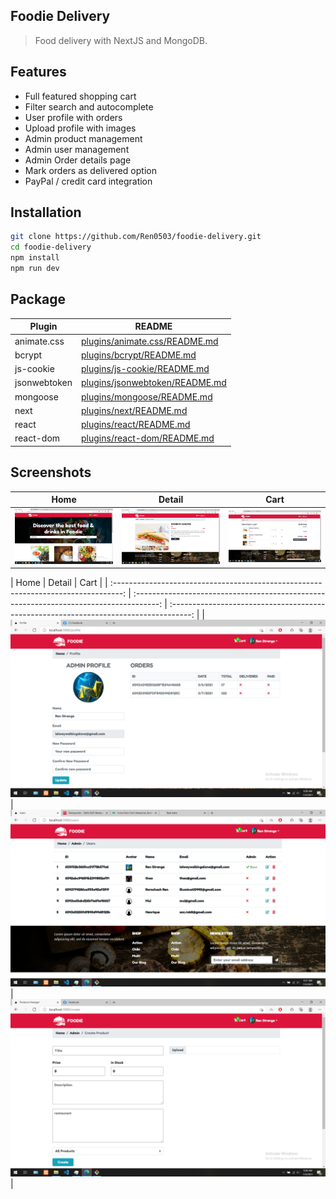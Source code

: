 ## Foodie Delivery 

> Food delivery with NextJS and MongoDB.

## Features

- Full featured shopping cart
- Filter search and autocomplete
- User profile with orders
- Upload profile with images
- Admin product management
- Admin user management
- Admin Order details page
- Mark orders as delivered option
- PayPal / credit card integration

## Installation

```sh
git clone https://github.com/Ren0503/foodie-delivery.git
cd foodie-delivery
npm install
npm run dev
```
## Package

| Plugin | README |
| ------ | ------ |
| animate.css | [plugins/animate.css/README.md](https://github.com/animate-css/animate.css/blob/main/README.md) |
| bcrypt | [plugins/bcrypt/README.md](https://github.com/dcodeIO/bcrypt.js/blob/master/README.md) |
| js-cookie | [plugins/js-cookie/README.md](https://github.com/js-cookie/js-cookie/blob/master/README.md) |
| jsonwebtoken | [plugins/jsonwebtoken/README.md](https://github.com/auth0/node-jsonwebtoken/blob/master/README.md) |
| mongoose | [plugins/mongoose/README.md](https://github.com/Automattic/mongoose/blob/master/README.md) |
| next | [plugins/next/README.md](https://github.com/emotion-js/next/blob/master/README.md)|
| react | [plugins/react/README.md](https://github.com/facebook/react/blob/master/README.md) |
| react-dom | [plugins/react-dom/README.md](https://github.com/facebook/react/blob/master/packages/react-dom/README.md) |

## Screenshots
|                                        Home                                        |                                        Detail                                        |                                        Cart                                        |
| :--------------------------------------------------------------------------------: | :------------------------------------------------------------------------------------: | :-----------------------------------------------------------------------------------: |
| ![](https://github.com/Ren0503/foodie-delivery/blob/main/assets/demo/156907361_290900479049356_8743968804329020303_n.png) | ![](https://github.com/Ren0503/foodie-delivery/blob/main/assets/demo/158257098_492201165126466_3003255984271229247_n.png) | ![](https://github.com/Ren0503/foodie-delivery/blob/main/assets/demo/155841200_4409536999076065_6002408063302781340_n.png) |

|                                        Home                                        |                                        Detail                                        |                                        Cart                                        |
| 
:--------------------------------------------------------------------------------: | :------------------------------------------------------------------------------------: | :-----------------------------------------------------------------------------------: |
| ![](https://github.com/Ren0503/foodie-delivery/blob/main/assets/demo/158120195_1163433210775860_2523027022869281743_n.png) | ![](https://github.com/Ren0503/foodie-delivery/blob/main/assets/demo/156442896_1732948906879839_3960325433141820867_n.png) | ![](https://github.com/Ren0503/foodie-delivery/blob/main/assets/demo/156434492_271906124495745_8664491753734605833_n.png) |
